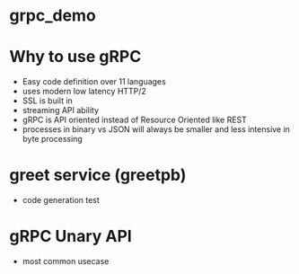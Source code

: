# grpc_demo

# Why to use gRPC
- Easy code definition over 11 languages
- uses modern low latency HTTP/2
- SSL is built in
- streaming API ability
- gRPC is API oriented instead of Resource Oriented like REST
- processes in binary vs JSON will always be smaller and less intensive in byte processing

# greet service (greetpb)
- code generation test

# gRPC Unary API
- most common usecase
